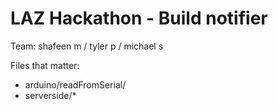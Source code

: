 # LAZ Hackathon - Build notifier
Team: shafeen m / tyler p / michael s


Files that matter:
* arduino/readFromSerial/
* serverside/* 
